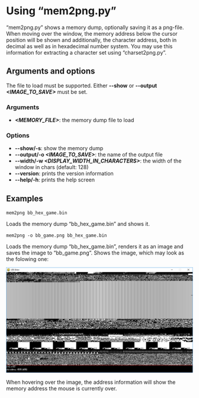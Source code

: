 # Using “mem2png.py”

“mem2png.py” shows a memory dump, optionally saving it as a png-file. When moving over the window, the memory address below the cursor position will be shown and additionally, the character address, both in decimal as well as in hexadecimal number system. You may use this information for extracting a character set using “charset2png.py”.


## Arguments and options

The file to load must be supported. Either **--show** or **--output _&lt;IMAGE_TO_SAVE&gt;_** must be set.

### Arguments

* ***&lt;MEMORY_FILE&gt;***: the memory dump file to load

### Options

* __--show/-s__: show the memory dump
* __--output/-o _&lt;IMAGE_TO_SAVE&gt;___: the name of the output file
* __--width/-w _&lt;DISPLAY_WIDTH_IN_CHARACTERS&gt;___: the width of the window in chars (default: 128)
* __--version__: prints the version information
* __--help/-h__: prints the help screen


Examples
--------

```console
mem2png bb_hex_game.bin 
```

Loads the memory dump “bb_hex_game.bin” and shows it.


```console
mem2png -o bb_game.png bb_hex_game.bin
```

Loads the memory dump “bb_hex_game.bin”, renders it as an image and saves the image to “bb_game.png”. Shows the image, which may look as the folowing one:

![mem2png example](mem2png1.gif#full "mem2png example")

When hovering over the image, the address information will show the memory address the mouse is currently over.


